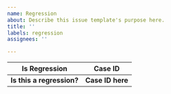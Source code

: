 ```yaml
---
name: Regression
about: Describe this issue template's purpose here.
title: ''
labels: regression
assignees: ''

---
```


| Is Regression | Case ID |
|---|---|
| **Is this a regression?** | **Case ID here** |
